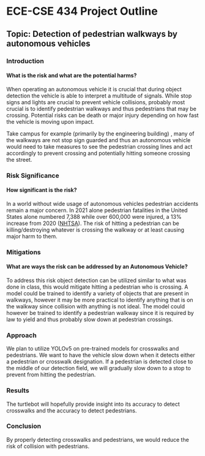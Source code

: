 # ECE-CSE 434 Project Outline

## Topic: Detection of pedestrian walkways by autonomous vehicles

### Introduction

#### What is the risk and what are the potential harms?

When operating an autonomous vehicle it is crucial that during object detection the vehicle is able to interpret a multitude of signals. While stop signs and lights are crucial to prevent vehicle collisions, probably most crucial is to identify pedestrian walkways and thus pedestrians that may be crossing. Potential risks can be death or major injury depending on how fast the vehicle is moving upon impact.

Take campus for example (primarily by the engineering building) , many of the walkways are not stop sign guarded and thus an autonomous vehicle would need to take measures to see the pedestrian crossing lines and act accordingly to prevent crossing and potentially hitting someone crossing the street.

### Risk Significance

#### How significant is the risk?

In a world without wide usage of autonomous vehicles pedestrian accidents remain a major concern. In 2021 alone pedestrian fatalities in the United States alone numbered 7,388 while over 600,000 were injured, a 13% increase from 2020 ([NHTSA](https://www.nhtsa.gov/road-safety/pedestrian-safety#:~:text=In%202021%2C%207%2C388%20pedestrians%20were,tips%20to%20keep%20pedestrians%20safe.)). The risk of hitting a pedestrian can be killing/destroying whatever is crossing the walkway or at least causing major harm to them.

### Mitigations

#### What are ways the risk can be addressed by an Autonomous Vehicle?

To address this risk object detection can be utilized similar to what was done in class, this would mitigate hitting a pedestrian who is crossing. A model could be trained to identify a variety of objects that are present in walkways, however it may be more practical to identify anything that is on the walkway since collision with anything is not ideal. The model could however be trained to identify a pedestrian walkway since it is required by law to yield and thus probably slow down at pedestrian crossings.

### Approach

We plan to utilize YOLOv5 on pre-trained models for crosswalks and pedestrians. We want to have the vehicle slow down when it detects either a pedestrian or crosswalk designation. If a pedestrian is detected close to the middle of our detection field, we will gradually slow down to a stop to prevent from hitting the pedestrian.


### Results

The turtlebot will hopefully provide insight into its accuracy to detect crosswalks and the accuracy to detect pedestrians.

### Conclusion

By properly detecting crosswalks and pedestrians, we would reduce the risk of collision with pedestrians.
